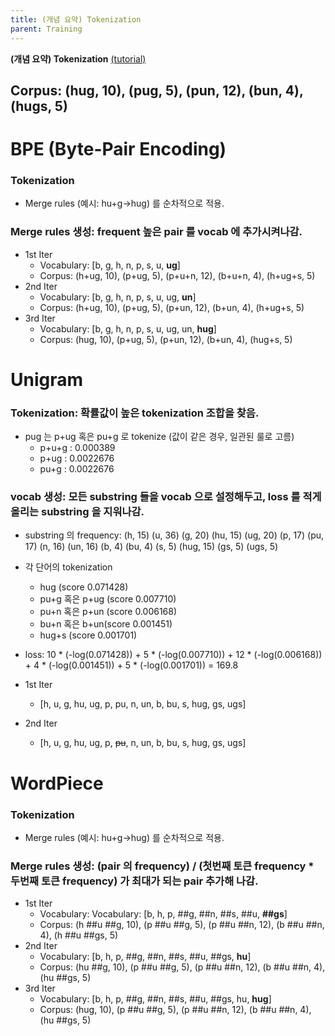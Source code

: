 ```yaml
---
title: (개념 요약) Tokenization
parent: Training
---
```


**(개념 요약) Tokenization** [(tutorial)](https://huggingface.co/learn/nlp-course/en/chapter6/5)

## Corpus: (hug, 10), (pug, 5), (pun, 12), (bun, 4), (hugs, 5)

# BPE (Byte-Pair Encoding)
### Tokenization
- Merge rules (예시: hu+g->hug) 를 순차적으로 적용.

### Merge rules 생성: frequent 높은 pair 를 vocab 에 추가시켜나감.
- 1st Iter
   - Vocabulary: [b, g, h, n, p, s, u, **ug**]
   - Corpus: (h+ug, 10), (p+ug, 5), (p+u+n, 12), (b+u+n, 4), (h+ug+s, 5)
- 2nd Iter
   - Vocabulary: [b, g, h, n, p, s, u, ug, **un**]
   - Corpus: (h+ug, 10), (p+ug, 5), (p+un, 12), (b+un, 4), (h+ug+s, 5)
- 3rd Iter
   - Vocabulary: [b, g, h, n, p, s, u, ug, un, **hug**]
   - Corpus: (hug, 10), (p+ug, 5), (p+un, 12), (b+un, 4), (hug+s, 5)

# Unigram
### Tokenization: 확률값이 높은 tokenization 조합을 찾음.
- pug 는 p+ug 혹은 pu+g 로 tokenize (값이 같은 경우, 일관된 룰로 고름)
   - p+u+g : 0.000389
   - p+ug : 0.0022676
   - pu+g : 0.0022676 

### vocab 생성: 모든 substring 들을 vocab 으로 설정해두고, loss 를 적게 올리는 substring 을 지워나감.
- substring 의 frequency: (h, 15) (u, 36) (g, 20) (hu, 15) (ug, 20) (p, 17) (pu, 17) (n, 16) (un, 16) (b, 4) (bu, 4) (s, 5) (hug, 15) (gs, 5) (ugs, 5)

- 각 단어의 tokenization
   - hug (score 0.071428)
   - pu+g 혹은 p+ug (score 0.007710)
   - pu+n 혹은 p+un (score 0.006168)
   - bu+n 혹은 b+un(score 0.001451)
   - hug+s (score 0.001701)
- loss: 10 * (-log(0.071428)) + 5 * (-log(0.007710)) + 12 * (-log(0.006168)) + 4 * (-log(0.001451)) + 5 * (-log(0.001701)) = 169.8
- 1st Iter
   - [h, u, g, hu, ug, p, pu, n, un, b, bu, s, hug, gs, ugs]
- 2nd Iter
   - [h, u, g, hu, ug, p, ~~pu~~, n, un, b, bu, s, hug, gs, ugs]

# WordPiece
### Tokenization
- Merge rules (예시: hu+g->hug) 를 순차적으로 적용.

### Merge rules 생성: (pair 의 frequency) / (첫번째 토큰 frequency \* 두번째 토큰 frequency) 가 최대가 되는 pair 추가해 나감.
- 1st Iter
   - Vocabulary: Vocabulary: [b, h, p, ##g, ##n, ##s, ##u, **##gs**]
   - Corpus: (h ##u ##g, 10), (p ##u ##g, 5), (p ##u ##n, 12), (b ##u ##n, 4), (h ##u ##gs, 5)
- 2nd Iter
   - Vocabulary: [b, h, p, ##g, ##n, ##s, ##u, ##gs, **hu**]
   - Corpus: (hu ##g, 10), (p ##u ##g, 5), (p ##u ##n, 12), (b ##u ##n, 4), (hu ##gs, 5)
- 3rd Iter
   - Vocabulary: [b, h, p, ##g, ##n, ##s, ##u, ##gs, hu, **hug**]
   - Corpus: (hug, 10), (p ##u ##g, 5), (p ##u ##n, 12), (b ##u ##n, 4), (hu ##gs, 5)
